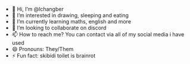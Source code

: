 - 👋 Hi, I’m @lchangber
- 👀 I’m interested in drawing, sleeping and eating
- 🌱 I’m currently learning maths, english and more
- 💞️ I’m looking to collaborate on discord
- 📫 How to reach me? You can contact via all of my social media i have used
- 😄 Pronouns: They/Them
- ⚡ Fun fact: skibidi toilet is brainrot
  

<!---
lchangber/lchangber is a ✨ special ✨ repository because its `README.md` (this file) appears on your GitHub profile.
You can click the Preview link to take a look at your changes.
--->
